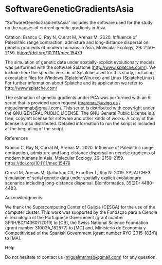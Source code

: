 # SoftwareGeneticGradientsAsia
“SoftwareGeneticGradientsAsia” includes the software used for the study on the causes of current genetic gradients in Asia.

Citation: Branco C, Ray N, Currat M, Arenas M. 2020. Influence of Paleolithic range contraction, admixture and long-distance dispersal on genetic gradients of modern humans in Asia. Molecular Ecology, 29: 2150–2159. https://doi.org/10.1111/mec.15479

The simulation of genetic data under spatially-explicit evolutionary models was performed with the software Splatche (http://www.splatche.com/). We include here the specific version of Splatche used for this study, including executable files for Windows (SplatcheWin.exe) and Linux (SplatcheLinux). For further information about Splatche and its application we refer to http://www.splatche.com/

The estimation of genetic gradients under PCA was performed with an R script that is provided upon request (marenas@uvigo.es / miguelmmmab@gmail.com). This script is distributed with copyright under the GNU GENERAL PUBLIC LICENSE. The GNU General Public License is a free, copyleft license for software and other kinds of works. A copy of the license is also distributed. Detailed information to run the script is included at the beginning of the script.
 

References

Branco C, Ray N, Currat M, Arenas M. 2020. Influence of Paleolithic range contraction, admixture and long-distance dispersal on genetic gradients of modern humans in Asia. Molecular Ecology, 29: 2150–2159. https://doi.org/10.1111/mec.15479

Currat M, Arenas M, Quilodran CS, Excoffier L, Ray N. 2019. SPLATCHE3: simulation of serial genetic data under spatially explicit evolutionary scenarios including long-distance dispersal. Bioinformatics, 35(21): 4480–4483.


Acknowledgments

We thank the Supercomputing Center of Galicia (CESGA) for the use of the computer cluster. This work was supported by the Fundaçao para a Ciencia e Tecnologia of the Portuguese Government (grant number SFRH/BD/143607/2019) to [CB], the Swiss National Science Foundation (grant number 31003A_182577) to [MC] and, Ministerio de Economía y Competitividad of the Spanish Government (grant number RYC-2015-18241) to [MA].


Help

Do not hesitate to contact us (miguelmmmab@gmail.com) for any question.
